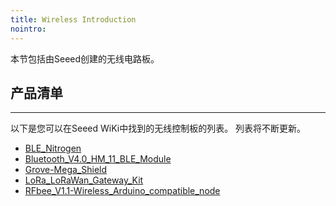 ```yaml
---
title: Wireless Introduction
nointro:
---
```


本节包括由Seeed创建的无线电路板。

## 产品清单
---

以下是您可以在Seeed WiKi中找到的无线控制板的列表。 列表将不断更新。


* [BLE_Nitrogen](http://seeed.wiki/BLE_Nitrogen)
* [Bluetooth_V4.0_HM_11_BLE_Module](http://seeed.wiki/Bluetooth_V4_HM_11_BLE_Module)
* [Grove-Mega_Shield](http://seeed.wiki/Grove-Mega_Shield)
* [LoRa_LoRaWan_Gateway_Kit](http://seeed.wiki/LoRa_LoRaWan_Gateway_Kit)
* [RFbee_V1.1-Wireless_Arduino_compatible_node](http://seeed.wiki/RFbee_V1.1-Wireless_Arduino_compatible_node)